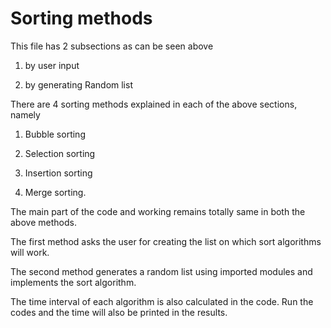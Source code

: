 # **Sorting methods**

This file has 2 subsections as can be seen above

1. by user input

2. by generating Random list

There are 4 sorting methods explained in each of the above sections, namely

1. Bubble sorting

2. Selection sorting

3. Insertion sorting

4. Merge sorting.


The main part of the code and working remains totally same in both the above methods.

The first method asks the user for creating the list on which sort algorithms will work.

The second method generates a random list using imported modules and implements the sort algorithm.

The time interval of each algorithm is also calculated in the code. Run the codes and the time will also be printed in the results. 
